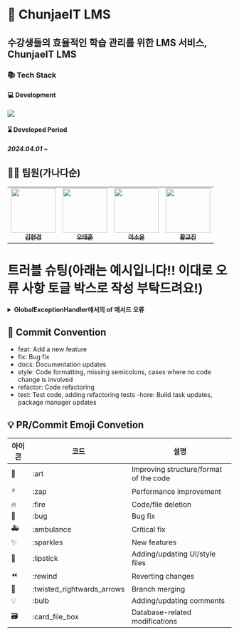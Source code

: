 # 📝 ChunjaeIT LMS
## 수강생들의 효율적인 학습 관리를 위한 LMS 서비스, ChunjaeIT LMS
### 📚 Tech Stack
#### 💻 Development
<img src="https://skillicons.dev/icons?i=java,spring,mysql,html,css,js,docker,grafana,prometheus& perline="/>

#### ⌛ Developed Period
##### 2024.04.01 ~

## 🧑‍🦲 팀원(가나다순)

<table>
  <tbody>
    <tr>
      <td align="center"><a href="https://github.com/RosieOh"><img src="https://github.com/ECO-TVY/.github/assets/104690434/69313dae-3288-47d1-aec3-f5314eb32fa3" width="100px;" alt=""/><br /><sub><b>김현경</b></sub></a><br /></td>
      <td align="center"><a href="https://github.com/sendjin5"><img src="https://github.com/ECO-TVY/.github/assets/104690434/69313dae-3288-47d1-aec3-f5314eb32fa3" width="100px;" alt=""/><br /><sub><b>오태훈</b></sub></a><br /></td>
 <td align="center"><a href="https://github.com/sendjin5"><img src="https://github.com/ECO-TVY/.github/assets/104690434/69313dae-3288-47d1-aec3-f5314eb32fa3" width="100px;" alt=""/><br /><sub><b>이소윤</b></sub></a><br /></td>
 <td align="center"><a href="https://github.com/sendjin5"><img src="https://github.com/ECO-TVY/.github/assets/104690434/69313dae-3288-47d1-aec3-f5314eb32fa3" width="100px;" alt=""/><br /><sub><b>황교진</b></sub></a><br /></td>
    </tr>
  </tbody>
</table>


# 트러블 슈팅(아래는 예시입니다!! 이대로 오류 사항 토글 박스로 작성 부탁드려요!)

<details>
 <summary><b>GlobalExceptionHandler에서의 of 메서드 오류</b></summary>

>  ErrorResponse 클래스에 of 메서드가 없어서 해당 오류가 발생
- GlobalExceptionHandler에서 ErrorResponse 호출 시 미 호출로 인한 해당 오류가 발생

## 원인이 뭘까? 🧐
> import com.dalbang.global.error.*; <- 이게 아닌 import org.springframework.web.ErrorResponse; 자체 내장 클래스로 지정되어서 호출이 되지 않았음

## 어떻게 해결하나요? 🧐
> import의 경로 수정
- import com.dalbang.global.error.*; 로 수정
</details>

## 🎯 Commit Convention

- feat: Add a new feature
- fix: Bug fix
- docs: Documentation updates
- style: Code formatting, missing semicolons, cases where no code change is involved
- refactor: Code refactoring
- test: Test code, adding refactoring tests
  -hore: Build task updates, package manager updates

## 💡 PR/Commit Emoji Convetion

| 아이콘 | 코드                       | 설명                     |
| ------ | -------------------------- | ------------------------ |
| 🎨     | :art                       | Improving structure/format of the code   |
| ⚡️    | :zap                       | Performance improvement               |
| 🔥     | :fire                      | 	Code/file deletion          |
| 🐛     | :bug                       | Bug fix             |
| 🚑     | :ambulance                 | Critical fix|
| ✨     | :sparkles                  | New features               |
| 💄     | :lipstick                  | Adding/updating UI/style files |
| ⏪     | :rewind                    | Reverting changes     |
| 🔀     | :twisted_rightwards_arrows | Branch merging            |
| 💡     | :bulb                      | Adding/updating comments         |
| 🗃      | :card_file_box             | Database-related modifications   |
